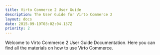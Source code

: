 ```yaml
---
title: Virto Commerce 2 User Guide
description: The User Guide for Virto Commerce 2
layout: docs
date: 2015-09-19T03:02:04.137Z
priority: 2
---
```

Welcome to Virto Commerce 2 User Guide Documentation. Here you can find all the materials on how to use Virto Commerce.